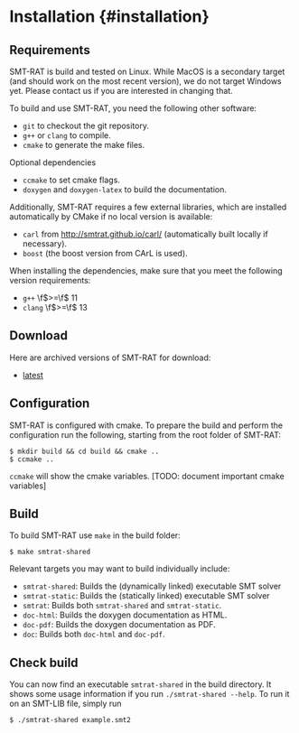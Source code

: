 # Installation {#installation}

## Requirements

SMT-RAT is build and tested on Linux.
While MacOS is a secondary target (and should work on the most recent version), we do not target Windows yet. Please contact us if you are interested in changing that.

To build and use SMT-RAT, you need the following other software:

- `git` to checkout the git repository.
- `g++` or `clang` to compile.
- `cmake` to generate the make files.

Optional dependencies
- `ccmake` to set cmake flags.
- `doxygen` and `doxygen-latex` to build the documentation.

Additionally, SMT-RAT requires a few external libraries, which are installed automatically by CMake if no local version is available:
- `carl` from http://smtrat.github.io/carl/ (automatically built locally if necessary).
- `boost` (the boost version from CArL is used).

When installing the dependencies, make sure that you meet the following version requirements:
- `g++` \f$>=\f$ 11
- `clang` \f$>=\f$ 13

## Download

Here are archived versions of SMT-RAT for download:
- [latest](https://github.com/ths-rwth/smtrat/releases)

## Configuration

SMT-RAT is configured with cmake. To prepare the build and perform the configuration run the following, starting from the root folder of SMT-RAT:

	$ mkdir build && cd build && cmake ..
	$ ccmake ..

`ccmake` will show the cmake variables.
[TODO: document important cmake variables]

## Build

To build SMT-RAT use `make` in the build folder:

	$ make smtrat-shared

Relevant targets you may want to build individually include:

- `smtrat-shared`: Builds the (dynamically linked) executable SMT solver
- `smtrat-static`: Builds the (statically linked) executable SMT solver
- `smtrat`: Builds both `smtrat-shared` and `smtrat-static`.
- `doc-html`: Builds the doxygen documentation as HTML.
- `doc-pdf`: Builds the doxygen documentation as PDF.
- `doc`: Builds both `doc-html` and `doc-pdf`.

## Check build

You can now find an executable `smtrat-shared` in the build directory.
It shows some usage information if you run `./smtrat-shared --help`.
To run it on an SMT-LIB file, simply run

	$ ./smtrat-shared example.smt2
